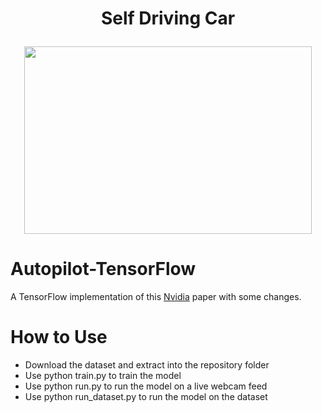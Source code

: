 # <p align="center">Self Driving Car</p>


<p align="center">
  <img width="460" height="300" src="http://98ron.superunleaded.com/wp-content/uploads/2017/01/1hipir.gif">
</p>


# Autopilot-TensorFlow

A TensorFlow implementation of this [Nvidia](https://www.nvidia.com/en-us/self-driving-cars/) paper with some changes.

# How to Use 

- Download the dataset and extract into the repository folder
- Use python train.py to train the model
- Use python run.py to run the model on a live webcam feed
- Use python run\_dataset.py to run the model on the dataset
